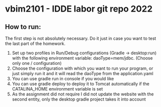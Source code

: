 # vbim2101 - IDDE labor git repo 2022

## How to run:

The first step is not absolutely necessary.
Do it just in case you want to test the last part of the homework.

1. Set up two profiles in Run/Debug configurations (Gradle -> desktop:run) with the following environment variable: daoType=mem/jdbc. (Choose only one / configuration)
2. Choose the configuration with which you want to run your program, or just simply run it and it will read the daoType from the application.yaml
3. You can use gradle run in console if you would like
4. You can use gradle deploy to deploy it to Tomcat automatically if the CATALINA_HOME environment variable is set
5. As the assignment did not require I did not update the website with the second entity, only the desktop gradle project takes it into account 